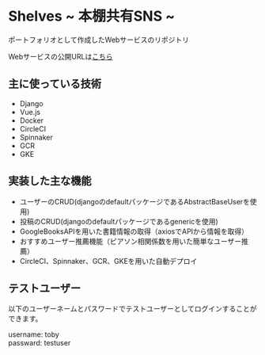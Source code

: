 # Shelves ~ 本棚共有SNS ~

ポートフォリオとして作成したWebサービスのリポジトリ

Webサービスの公開URLは[こちら](http://shelves.yaga.tokyo/)

## 主に使っている技術
- Django
- Vue.js
- Docker
- CircleCI
- Spinnaker
- GCR
- GKE

## 実装した主な機能
- ユーザーのCRUD(djangoのdefaultパッケージであるAbstractBaseUserを使用)
- 投稿のCRUD(djangoのdefaultパッケージであるgenericを使用)
- GoogleBooksAPIを用いた書籍情報の取得（axiosでAPIから情報を取得）
- おすすめユーザー推薦機能（ピアソン相関係数を用いた簡単なユーザー推薦）
- CircleCI、Spinnaker、GCR、GKEを用いた自動デプロイ

## テストユーザー
以下のユーザーネームとパスワードでテストユーザーとしてログインすることができます。

username: toby  
passward: testuser
